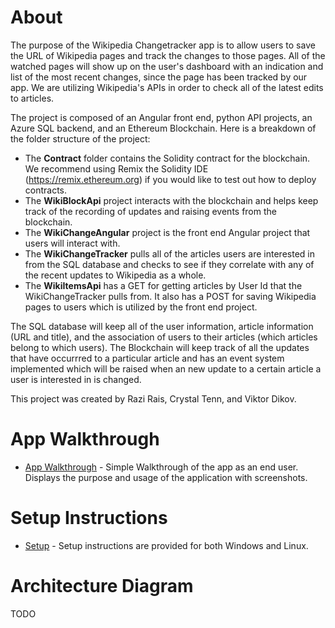 # About
The purpose of the Wikipedia Changetracker app is to allow users to save the URL of Wikipedia pages and track the changes to those pages.  All of the watched pages will show up on the user's dashboard with an indication and list of the most recent changes, since the page has been tracked by our app.  We are utilizing Wikipedia's APIs in order to check all of the latest edits to articles. 

The project is composed of an Angular front end, python API projects, an Azure SQL backend, and an Ethereum Blockchain. Here is a breakdown of the folder structure of the project: 
* The **Contract** folder contains the Solidity contract for the blockchain.  We recommend using Remix the Solidity IDE (https://remix.ethereum.org) if you would like to test out how to deploy contracts.  
* The **WikiBlockApi** project interacts with the blockchain and helps keep track of the recording of updates and raising events from the blockchain. 
* The **WikiChangeAngular** project is the front end Angular project that users will interact with.  
* The **WikiChangeTracker** pulls all of the articles users are interested in from the SQL database and checks to see if they correlate with any of the recent updates to Wikipedia as a whole. 
* The **WikiItemsApi** has a GET for getting articles by User Id that the WikiChangeTracker pulls from.  It also has a POST for saving Wikipedia pages to users which is utilized by the front end project. 

The SQL database will keep all of the user information, article information (URL and title), and the association of users to their articles (which articles belong to which users). The Blockchain will keep track of all the updates that have occurrred to a particular article and has an event system implemented which will be raised when an new update to a certain article a user is interested in is changed. 

This project was created by Razi Rais, Crystal Tenn, and Viktor Dikov. 

# App Walkthrough
* [App Walkthrough](https://github.com/razi-rais/eth-wikipedia-changetracker/blob/master/Documentation/AppWalkthrough) - Simple Walkthrough of the app as an end user. Displays the purpose and usage of the application with screenshots. 

# Setup Instructions 
* [Setup](https://github.com/razi-rais/eth-wikipedia-changetracker/blob/master/Documentation/Setup.md) - Setup instructions are provided for both Windows and Linux. 

# Architecture Diagram
TODO


